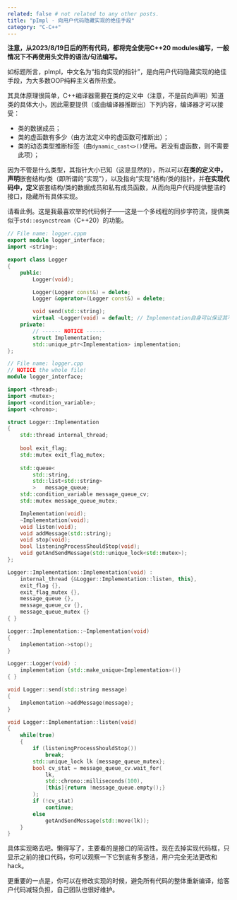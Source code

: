 ```yaml
---
related: false # not related to any other posts.
title: "pImpl - 向用户代码隐藏实现的绝佳手段"
category: "C-C++"
---
```


**注意，从2023/8/19日后的所有代码，都将完全使用C++20 modules编写，一般情况下不再使用头文件的语法/句法编写。**

如标题所言，pImpl，中文名为“指向实现的指针”，是向用户代码隐藏实现的绝佳手段，为大多数OOP纯粹主义者所热爱。

其具体原理很简单，C++编译器需要在类的定义中（注意，不是前向声明）知道类的具体大小，因此需要提供（或由编译器推断出）下列内容，编译器才可以接受：

- 类的数据成员；
- 类的虚函数有多少（由方法定义中的虚函数可推断出）；
- 类的动态类型推断标签（由`dynamic_cast<>()`使用。若没有虚函数，则不需要此项）；

因为不管是什么类型，其指针大小已知（这是显然的），所以可以**在类的定义中，声明**嵌套结构/类（即所谓的“实现”），以及指向“实现”结构/类的指针，并**在实现代码中，定义**嵌套结构/类的数据成员和私有成员函数，从而向用户代码提供整洁的接口，隐藏所有具体实现。

请看此例。这是我最喜欢举的代码例子——这是一个多线程的同步字符流，提供类似于`std::osyncstream`（C++20）的功能。


```cpp 
// File name: logger.cppm
export module logger_interface;
import <string>;

export class Logger
{
    public:
        Logger(void);

        Logger(Logger const&) = delete;
        Logger &operator=(Logger const&) = delete;

        void send(std::string);
        virtual ~Logger(void) = default; // Implementation自身可以保证其不变量
    private:
        // ------ NOTICE ------
        struct Implementation;
        std::unique_ptr<Implementation> implementation;
};
```

```cpp
// File name: logger.cpp
// NOTICE the whole file!
module logger_interface;

import <thread>;
import <mutex>;
import <condition_variable>;
import <chrono>;

struct Logger::Implementation
{
    std::thread internal_thread;
    
    bool exit_flag;
    std::mutex exit_flag_mutex;
    
    std::queue<
        std::string,
        std::list<std::string>
        >   message_queue;
    std::condition_variable message_queue_cv;
    std::mutex message_queue_mutex;

    Implementation(void);
    ~Implementation(void);
    void listen(void);
    void addMessage(std::string);
    void stop(void);
    bool listeningProcessShouldStop(void);
    void getAndSendMessage(std::unique_lock<std::mutex>);
};

Logger::Implementation::Implementation(void) :
    internal_thread {&Logger::Implementation::listen, this},
    exit_flag {},
    exit_flag_mutex {},
    message_queue {},
    message_queue_cv {},
    message_queue_mutex {}
{ }

Logger::Implementation::~Implementation(void)
{
    implementation->stop();
}

Logger::Logger(void) :
    implementation {std::make_unique<Implementation>()}
{ }

void Logger::send(std::string message)
{
    implementation->addMessage(message);
}

void Logger::Implementation::listen(void)
{
    while(true)
    {
        if (listeningProcessShouldStop())
            break;
        std::unique_lock lk {message_queue_mutex};
        bool cv_stat = message_queue_cv.wait_for(
            lk, 
            std::chrono::milliseconds(100),
            [this]{return !message_queue.empty();}
        );
        if (!cv_stat)
            continue;
        else
            getAndSendMessage(std::move(lk));
    }
}

```

具体实现略去吧。懒得写了，主要看的是接口的简洁性。现在去掉实现代码框，只显示之前的接口代码，你可以观察一下它到底有多整洁，用户完全无法更改和hack。

更重要的一点是，你可以在修改实现的时候，避免所有代码的整体重新编译，给客户代码减轻负担，自己团队也很好维护。